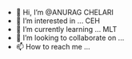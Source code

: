 - 👋 Hi, I’m @ANURAG CHELARI
- 👀 I’m interested in ... CEH
- 🌱 I’m currently learning ... MLT
- 💞️ I’m looking to collaborate on ...
- 📫 How to reach me ...

<!---
Anuragchelari96742/Anuragchelari96742 is a ✨ special ✨ repository because its `README.md` (this file) appears on your GitHub profile.
You can click the Preview link to take a look at your changes.
--->
